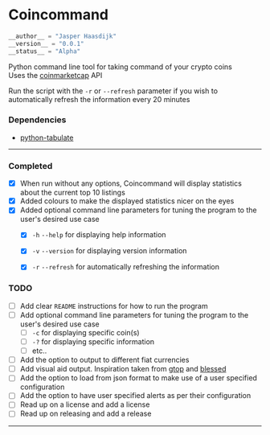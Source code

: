 # Coincommand

```python
__author__ = "Jasper Haasdijk"
__version__ = "0.0.1"
__status__ = "Alpha"
```

Python command line tool for taking command of your crypto coins<br>
Uses the [coinmarketcap](https://coinmarketcap.com/api/) API<br>

Run the script with the `-r` or `--refresh` parameter if you wish to automatically refresh the information every 20 minutes

### Dependencies

- [python-tabulate](https://bitbucket.org/astanin/python-tabulate)

--------------------------------------------------------------------------------

### Completed

- [x] When run without any options, Coincommand will display statistics about the current top 10 listings
- [x] Added colours to make the displayed statistics nicer on the eyes
- [x] Added optional command line parameters for tuning the program to the user's desired use case
  - [x] `-h` `--help` for displaying help information
  - [x] `-v` `--version` for displaying version information
  - [x] `-r` `--refresh` for automatically refreshing the information


### TODO

- [ ] Add clear `README` instructions for how to run the program
- [ ] Add optional command line parameters for tuning the program to the user's desired use case
  - [ ] `-c` for displaying specific coin(s)
  - [ ] `-?` for displaying specific information
  - [ ] etc..
- [ ] Add the option to output to different fiat currencies
- [ ] Add visual aid output. Inspiration taken from [gtop](https://github.com/aksakalli/gtop) and [blessed](https://github.com/yaronn/blessed-contrib)
- [ ] Add the option to load from json format to make use of a user specified configuration
- [ ] Add the option to have user specified alerts as per their configuration
- [ ] Read up on a license and add a license
- [ ] Read up on releasing and add a release

--------------------------------------------------------------------------------
